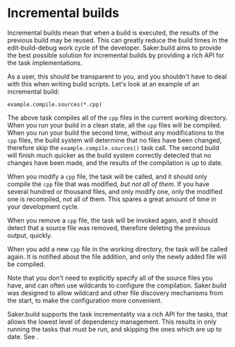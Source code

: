 # Incremental builds

Incremental builds mean that when a build is executed, the results of the previous build may be reused. This can greatly reduce the build times in the edit-build-debug work cycle of the developer. Saker.build aims to provide the best possible solution for incremental builds by providing a rich API for the task implementations.

As a user, this should be transparent to you, and you shouldn't have to deal with this when writing build scripts. Let's look at an example of an incremental build:

```sakerscript
example.compile.sources(*.cpp)
```

The above task compiles all of the `cpp` files in the current working directory. When you run your build in a clean state, all the `cpp` files will be compiled. When you run your build the second time, without any modifications to the `cpp` files, the build system will determine that no files have been changed, therefore skip the `example.compile.sources()` task call. The second build will finish much quicker as the build system correctly detected that no changes have been made, and the results of the compilation is up to date.

When you modify a `cpp` file, the task will be called, and it should only compile the `cpp` file that was modified, *but not all of them*. If you have several hundred or thousand files, and only modify one, only the modified one is recompiled, not all of them. This spares a great amount of time in your development cycle.

When you remove a `cpp` file, the task will be invoked again, and it should detect that a source file was removed, therefore deleting the previous output, quickly.

When you add a new `cpp` file in the working directory, the task will be called again. It is notified about the file addition, and only the newly added file will be compiled.

Note that you don't need to explicitly specify all of the source files you have, and can often use wildcards to configure the compilation. Saker.build was designed to allow wildcard and other file discovery mechanisms from the start, to make the configuration more convenient.

Saker.build supports the task incrementality via a rich API for the tasks, that allows the lowest level of dependency management. This results in only running the tasks that must be run, and skipping the ones which are up to date. See [](/doc/extending/taskdev/incrementaldeltas.md).
